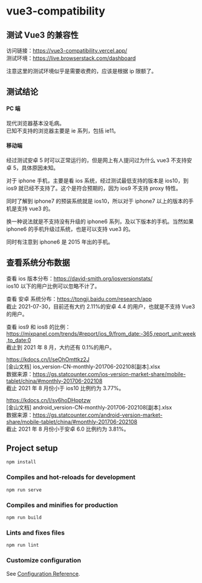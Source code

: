 # vue3-compatibility

## 测试 Vue3 的兼容性

访问链接：https://vue3-compatibility.vercel.app/  
测试环境：https://live.browserstack.com/dashboard

注意这里的测试环境似乎是需要收费的，应该是根据 ip 限额了。

## 测试结论

#### PC 端

现代浏览器基本没毛病。  
已知不支持的浏览器主要是 ie 系列，包括 ie11。

#### 移动端

经过测试安卓 5 时可以正常运行的，但是网上有人提问过为什么 vue3 不支持安卓 5，具体原因未知。

对于 iphone 手机，主要是看 ios 系统，经过测试最低支持的版本是 ios10，到 ios9 就已经不支持了。这个是符合预期的，因为 ios9 不支持 proxy 特性。

同时了解到 iphone7 的预装系统就是 ios10，所以对于 iphone7 以上的版本的手机是支持 vue3 的。

换一种说法就是不支持没有升级的 iphone6 系列，及以下版本的手机。当然如果 iphone6 的手机升级过系统，也是可以支持 vue3 的。

同时有注意到 iphone6 是 2015 年出的手机。

## 查看系统分布数据

查看 ios 版本分布：https://david-smith.org/iosversionstats/  
ios10 以下的用户比例可以忽略不计了。

查看 安卓 系统分布：https://tongji.baidu.com/research/app  
截止 2021-07-30，目前还有大约 2.11%的安卓 4.4 的用户，也就是不支持 Vue3 的用户。

查看 ios9 和 ios8 的比例：https://mixpanel.com/trends/#report/ios_9/from_date:-365,report_unit:week,to_date:0  
截止到 2021 年 8 月，大约还有 0.1%的用户。

https://kdocs.cn/l/seOhOmttkz2J  
[金山文档] ios_version-CN-monthly-201706-202108[副本].xlsx  
数据来源：https://gs.statcounter.com/ios-version-market-share/mobile-tablet/china/#monthly-201706-202108  
截止 2021 年 8 月份小于 ios10 比例约为 3.77%。

https://kdocs.cn/l/sv6hoDHpptzw  
[金山文档] android_version-CN-monthly-201706-202108[副本].xlsx  
数据来源：https://gs.statcounter.com/android-version-market-share/mobile-tablet/china/#monthly-201706-202108  
截止 2021 年 8 月份小于安卓 6.0 比例约为 3.81%。

## Project setup

```
npm install
```

### Compiles and hot-reloads for development

```
npm run serve
```

### Compiles and minifies for production

```
npm run build
```

### Lints and fixes files

```
npm run lint
```

### Customize configuration

See [Configuration Reference](https://cli.vuejs.org/config/).
